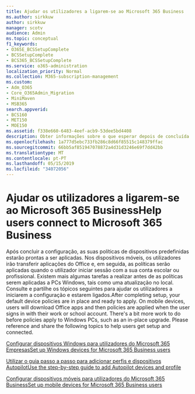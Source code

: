 ```yaml
---
title: Ajudar os utilizadores a ligarem-se ao Microsoft 365 Business
ms.author: sirkkuw
author: sirkkuw
manager: scotv
audience: Admin
ms.topic: conceptual
f1_keywords:
- O365E_BCSSetupComplete
- BCSSetupComplete
- BCS365_BCSSetupComplete
ms.service: o365-administration
localization_priority: Normal
ms.collection: M365-subscription-management
ms.custom:
- Adm_O365
- Core_O365Admin_Migration
- MiniMaven
- MSB365
search.appverid:
- BCS160
- MET150
- MOE150
ms.assetid: f338e660-6483-4eef-acb9-53dee5bd4408
description: Obter informações sobre o que esperar depois de concluída a configuração de Suite de nuvem de negócio.
ms.openlocfilehash: 1a777d5ebc733fb286c8d66f85515c148379ffac
ms.sourcegitcommit: 66bb5af851947078872a4d31d3246e69f7dd42bb
ms.translationtype: MT
ms.contentlocale: pt-PT
ms.lasthandoff: 05/15/2019
ms.locfileid: "34072056"
---
```

# <a name="help-users-connect-to-microsoft-365-business"></a><span data-ttu-id="a3d34-103">Ajudar os utilizadores a ligarem-se ao Microsoft 365 Business</span><span class="sxs-lookup"><span data-stu-id="a3d34-103">Help users connect to Microsoft 365 Business</span></span>

<span data-ttu-id="a3d34-p101">Após concluir a configuração, as suas políticas de dispositivos predefinidas estarão prontas a ser aplicadas. Nos dispositivos móveis, os utilizadores irão transferir aplicações do Office e, em seguida, as políticas serão aplicadas quando o utilizador iniciar sessão com a sua conta escolar ou profissional. Existem mais algumas tarefas a realizar antes de as políticas serem aplicadas a PCs Windows, tais como uma atualização no local. Consulte e partilhe os tópicos seguintes para ajudar os utilizadores a iniciarem a configuração e estarem ligados.</span><span class="sxs-lookup"><span data-stu-id="a3d34-p101">After completing setup, your default device policies are in place and ready to apply. On mobile devices, users will download Office apps and then policies are applied when the user signs in with their work or school account. There's a bit more work to do before policies apply to Windows PCs, such as an in-place upgrade. Please reference and share the following topics to help users get setup and connected.</span></span>
  
[<span data-ttu-id="a3d34-108">Configurar dispositivos Windows para utilizadores do Microsoft 365 Empresas</span><span class="sxs-lookup"><span data-stu-id="a3d34-108">Set up Windows devices for Microsoft 365 Business users</span></span>](set-up-windows-devices.md)
  
[<span data-ttu-id="a3d34-109">Utilizar o guia passo a passo para adicionar perfis e dispositivos Autopilot</span><span class="sxs-lookup"><span data-stu-id="a3d34-109">Use the step-by-step guide to add Autopilot devices and profile</span></span>](add-autopilot-devices-and-profile.md)
  
[<span data-ttu-id="a3d34-110">Configurar dispositivos móveis para utilizadores do Microsoft 365 Business</span><span class="sxs-lookup"><span data-stu-id="a3d34-110">Set up mobile devices for Microsoft 365 Business users</span></span>](set-up-mobile-devices.md)
  

